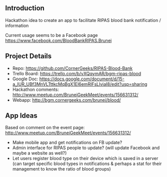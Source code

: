 Introduction
------------
Hackathon idea to create an app to facilitate RIPAS blood bank notification / information

Current usage seems to be a Facebook page
https://www.facebook.com/BloodBankRIPAS.Brunei

Project Details
---------------
- Repo: https://github.com/CornerGeeks/RIPAS-Blood-Bank
- Trello Board: https://trello.com/b/vXQqymAR/bgm-ripas-blood
- Google Doc: https://docs.google.com/document/d/15-a_IUR_UBf3MnVLTttkcMqBgX1El6emRIFsLlviaI8/edit?usp=sharing
- Hackathon comments: http://www.meetup.com/BruneiGeekMeet/events/156631312/
- Webapp: http://bgm.cornergeeks.com/brunei/blood/

App Ideas
---------
Based on comment on the event page: http://www.meetup.com/BruneiGeekMeet/events/156631312/

- Make mobile app and get notifications on FB update?
- Admin interface for RIPAS people to update? (will update Facebook and maybe a website as well?)
- Let users register blood type on their device which is saved in a server (can target specific blood types in notifications & perhaps a stat for their management to know the ratio of blood groups)




